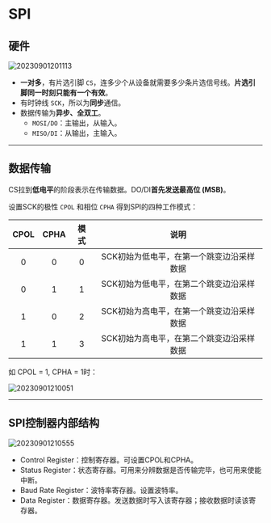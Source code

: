 # SPI

## 硬件

![20230901201113](https://image-hosting-1313474851.cos.ap-shanghai.myqcloud.com/Notes/20230901201113.png)

- **一对多**，有片选引脚 `CS`，连多少个从设备就需要多少条片选信号线。**片选引脚同一时刻只能有一个有效**。
- 有时钟线 `SCK`，所以为**同步**通信。
- 数据传输为**异步、全双工**。
  - `MOSI/DO`：主输出，从输入。
  - `MISO/DI`：从输出，主输入。

---

## 数据传输

CS拉到**低电平**的阶段表示在传输数据。DO/DI**首先发送最高位 (MSB)**。

设置SCK的极性 `CPOL` 和相位 `CPHA` 得到SPI的四种工作模式：

|CPOL|CPHA|模式|说明|
|:-:|:-:|:-:|:-:|
|0|0|0|SCK初始为低电平，在第一个跳变边沿采样数据|
|0|1|1|SCK初始为低电平，在第二个跳变边沿采样数据|
|1|0|2|SCK初始为高电平，在第一个跳变边沿采样数据|
|1|1|3|SCK初始为高电平，在第二个跳变边沿采样数据|

如 CPOL = 1, CPHA = 1时：

![20230901210051](https://image-hosting-1313474851.cos.ap-shanghai.myqcloud.com/Notes/20230901210051.png)

---

## SPI控制器内部结构

![20230901210555](https://image-hosting-1313474851.cos.ap-shanghai.myqcloud.com/Notes/20230901210555.png)

- Control Register：控制寄存器。可设置CPOL和CPHA。
- Status Register：状态寄存器。可用来分辨数据是否传输完毕，也可用来使能中断。
- Baud Rate Register：波特率寄存器。设置波特率。
- Data Register：数据寄存器。发送数据时写入该寄存器；接收数据时读该寄存器。
